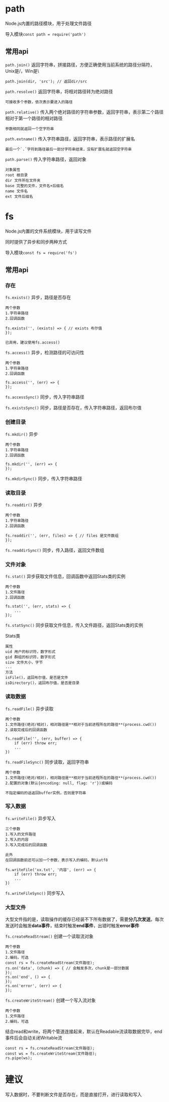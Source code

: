 # path
Node.js内置的路径模块，用于处理文件路径

导入模块`const path = require('path')`

## 常用api
`path.join()` 返回字符串，拼接路径，方便正确使用当前系统的路径分隔符，Unix是/，Win是\

	path.join(dir, 'src'); // 返回dir/src
`path.resolve()` 返回字符串，将相对路径转为绝对路径

	可接收多个参数，依次表示要进入的路径
`path.relative()` 传入两个绝对路径的字符串参数，返回字符串，表示第二个路径相对于第一个路径的相对路径

	参数相同就返回一个空字符串
`path.extname()` 传入字符串路径，返回字符串，表示路径的扩展名

	最后一个`.`字符到路径最后一部分字符串结束，没有扩展名就返回空字符串
`path.parse()` 传入字符串路径，返回对象

	对象属性
	root 根目录
	dir 文件所在文件夹
	base 完整的文件，文件名+后缀名
	name 文件名
	ext 文件后缀名
# fs
Node.js内置的文件系统模块，用于读写文件

同时提供了异步和同步两种方式

导入模块`const fs = require('fs')`

## 常用api
### 存在
`fs.exists()` 异步，路径是否存在

	两个参数
	1.字符串路径
	2.回调函数
	
	fs.exists('', (exists) => { // exists 布尔值
	});
	
	已弃用，建议使用fs.access()
`fs.access()` 异步，检测路径的可访问性

	两个参数
	1.字符串路径
	2.回调函数
	
	fs.access('', (err) => {
	});
`fs.accessSync()` 同步，传入字符串路径

`fs.existsSync()` 同步，路径是否存在，传入字符串路径，返回布尔值
### 创建目录
`fs.mkdir()` 异步

	两个参数
	1.字符串路径
	2.回调函数
	
	fs.mkdir('', (err) => {
	});
`fs.mkdirSync()` 同步，传入字符串路径
### 读取目录
`fs.readdir()` 异步

	两个参数
	1.字符串路径
	2.回调函数
	
	fs.readdir('', (err, files) => { // files 是文件数组
	});
`fs.readdirSync()` 同步，传入路径，返回文件数组
### 文件对象
`fs.stat()` 异步获取文件信息，回调函数中返回Stats类的实例

	两个参数
	1.文件路径
	2.回调函数
	
	fs.stat('', (err, stats) => {
		...
	});
`fs.statSync()` 同步获取文件信息，传入文件路径，返回Stats类的实例

Stats类

	属性
	uid 用户的标识符，数字形式
	gid 群组的标识符，数字形式
	size 文件大小，字节
	...
	方法
	isFile()，返回布尔值，是否是文件
	isDirectory()，返回布尔值，是否是目录
### 读取数据
`fs.readFile()` 异步读取

	两个参数
	1.文件路径(绝对/相对)，相对路径是**相对于当前进程所在的路径**(process.cwd())
	2.读取完成后的回调函数
	
	fs.readFile('', (err, buffer) => {
		if (err) throw err;
		...
	})
`fs.readFileSync()` 同步读取，返回字符串

	两个参数
	1.文件路径(绝对/相对)，相对路径是**相对于当前进程所在的路径**(process.cwd())
	2.配置的对象(默认{encoding: null, flag: 'r'})或编码
	
	不指定编码的话返回buffer实例，否则是字符串
### 写入数据
`fs.writeFile()` 异步写入

	三个参数
	1.写入的文件路径
	2.写入的内容
	3.写入完成后的回调函数
	
	此外
	在回调函数前还可以加一个参数，表示写入的编码，默认utf8
	
	fs.writeFile('xx.txt', '内容', (err) => {
		if (err) throw err;
		...
	})
`fs.writeFileSync()` 同步写入

### 大型文件
大型文件指的是，读取操作的缓存已经装不下所有数据了，需要**分几次发送**，每次发送时会触发**data事件**，结束时触发**end事件**，出错时触发**error事件**

`fs.createReadStream()` 创建一个读取流对象

	两个参数
	1.文件路径
	2.编码，可选
	const rs = fs.createReadStream(文件路径);
	rs.on('data', (chunk) => { // 会触发多次，chunk是一部分数据
	});
	rs.on('end', () => {
	});
	rs.on('error', (err) => {
	});
`fs.createWriteStream()` 创建一个写入流对象

	两个参数
	1.文件路径
	2.编码，可选
结合read和write，将两个管道连接起来，默认在Readable流读取数据完毕，end事件后会自动关闭Writable流

	const rs = fs.createReadStream(文件路径);
	const ws = fs.createWriteStream(文件路径);
	rs.pipe(ws);
# 建议
写入数据时，不要判断文件是否存在，而是直接打开，进行读取和写入